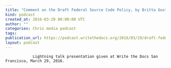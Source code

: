 ```yaml
---
title: "Comment on the Draft Federal Source Code Policy, by Britta Gustafson"
kind: podcast
created_at: 2016-03-29 00:00:00 UTC
author: ""
categories: Chris media podcast
tags: 
publication_url: https://podcast.writethedocs.org/2016/03/29/draft-federal-policy-britta-gustafson/
layout: podcast
---
```


                Lightning talk presentation given at Write the Docs San Francisco, March 29, 2016.
            